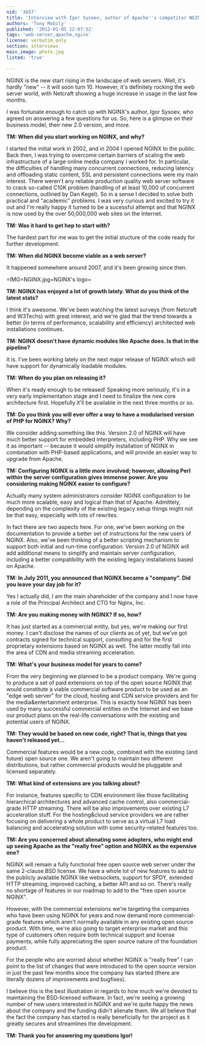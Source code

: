 ```yaml
---
nid: '3657'
title: 'Interview with Igor Sysoev, author of Apache''s competitor NGINX'
authors: 'Tony Mobily'
published: '2012-01-05 12:07:52'
tags: 'web-server,apache,nginx'
license: verbatim_only
section: interviews
main_image: photo.jpg
listed: 'true'

---
```

NGINX is the new start rising in the landscape of web servers. Well, it's hardly "new" -- it will soon turn 10. However, it's definitely rocking the web server world, with Netcraft showing a huge increase in usage in the last few months.

I was fortunate enough to catch up with NGINX's author, Igor Sysoev, who agreed on answering a few questions for us. So, here is a glimpse on their business model, their new 2.0 version, and more. 

<!--break-->

**TM: When did you start working on NGINX, and why?**

I started the initial work in 2002, and in 2004 I opened NGINX to the public. Back then, I was trying to overcome certain barriers of scaling the web infrastructure of a large online media company I worked for. In particular, the difficulties of handling many concurrent connections, reducing latency and offloading static content, SSL and persistent connections were my main interest. There weren't any reliable production quality web server software to crack so-called C10K problem (handling of at least 10,000 of concurrent connections, outlined by Dan Kegel). So in a sense I decided to solve both practical and "academic" problems. I was very curious and excited to try it out and I'm really happy it turned to be a sucessful attempt and that NGINX is now used by the over 50,000,000 web sites on the Internet.

**TM: Was it hard to get hep to start with?**

The hardest part for me was to get the initial stucture of the code ready for further development.

**TM: When did NGINX become viable as a web server?**

It happened somewhere around 2007, and it's been growing since then.

=IMG=NGINX.jpg=NGINX's logo=

**TM: NGINX has enjoyed a lot of growth lately. What do you think of the latest stats?**

I think it's awesome. We've been watching the latest surveys (from Netcraft and W3Techs) with great interest, and we're glad that the trend towards a better (in terms of performance, scalability and efficiency) architected web installations continues.

**TM: NGINX doesn't have dynamic modules like Apache does. Is that in the pipeline?**

It is. I've been working lately on the next major release of NGINX which will have support for dynamically loadable modules.

**TM: When do you plan on releasing it?**

When it's ready enough to be released! Speaking more seriously, it's in a very early implementation stage and I need to finalize the new core architecture first. Hopefully it'll be available in the next three months or so.


**TM: Do you think you will ever offer a way to have a modularised version of PHP for NGINX? Why?**

We consider adding something like this. Version 2.0 of NGINX will have much better support for embedded interpreters, including PHP. Why we see it as important -- because it would simplify installation of NGINX in combination with PHP-based applications, and will provide an easier way to upgrade from Apache.

**TM: Configuring NGINX is a little more involved; however, allowing Perl within the server configuration gives immense power. Are you considering making NGINX easier to configure?**

Actually many system administrators consider NGINX configuration to be much more scalable, easy and logical than that of Apache. Admittely, depending on the complexity of the existing legacy setup things might not be that easy, especially with lots of rewrites.

In fact there are two aspects here. For one, we've been working on the documentation to provide a better set of instructions for the new users of NGINX. Also, we've been thinking of a better scripting mechanism to support both initial and run-time configuration. Version 2.0 of NGINX will add additional means to simplify and maintain server configuration, including a better compatibility with the existing legacy installations based on Apache.

**TM: In July 2011, you announced that NGINX became a "company". Did you leave your day job for it?**

Yes I actually did, I am the main shareholder of the company and I now have a role of the Principal Architect and CTO for Nginx, Inc.

**TM: Are you making money with NGINX? If so, how?**

It has just started as a commercial entity, but yes, we're making our first money. I can't disclose the names of our clients as of yet, but we've got contracts signed for technical support, consulting and for the first proprietary extensions based on NGINX as well. The latter mostly fall into the area of CDN and media streaming acceleration.

**TM: What's your business model for years to come?**

From the very beginning we planned to be a product company. We're going to produce a set of paid extensions on top of the open source NGINX that would constitute a viable commercial software product to be used as an "edge web server" for the cloud, hosting and CDN service providers and for the media&entertainment enterprise. This is exactly how NGINX has been used by many successful commercial entities on the Internet and we base our product plans on the real-life conversations with the existing and potential users of NGINX.

**TM: They would be based on new code, right? That is, things that you haven't released yet...**

Commercial features would be a new code, combined with the existing (and future) open source one. We aren't going to maintain two different distributions, but rather commercial products would be pluggable and licensed separately.

**TM: What kind of extensions are you talking about?**

For instance, features specific to CDN environment like those facilitating hierarchical architectures and advanced cache control, also commercial-grade HTTP streaming. There will be also improvements over existing L7 acceleration stuff. For the hosting&cloud service providers we are rather focusing on delivering a whole product to serve as a virtual L7 load balancing and accelerating solution with some security-related features too.

**TM: Are you concerned about alienating some adopters, who might end up seeing Apache as the "really free" option and NGINX as the expensive one?**

NGINX will remain a fully functional free open source web server under the same 2-clause BSD license. We have a whole lot of new features to add to the publicly available NGINX like websockets, support for SPDY, extended HTTP streaming, improved caching, a better API and so on. There's really no shortage of features in our roadmap to add to the "free open source NGINX".

However, with the commercial extensions we're targeting the companies who have been using NGINX for years and now demand more commercial-grade features which aren't normally available in any existing open source product. With time, we're also going to target enterprise market and this type of customers often require both technical support and license payments, while fully appreciating the open source nature of the foundation product.

For the people who are worried about whether NGINX is "really free" I can point to the list of changes that were introduced to the open source version in just the past few months since the company has started (there are literally dozens of improvements and bugfixes).

I believe this is the best illustration in regards to how much we're devoted to maintaining the BSD-licensed software. In fact, we're seeing a growing number of new users interested in NGINX and we're quite happy the news about the company and the funding didn't alienate them. We all believe that the fact the company has started is really beneficially for the project as it greatly secures and streamlines the development.

**TM: Thank you for answering my questions Igor!**